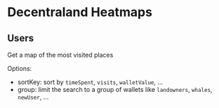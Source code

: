 # Decentraland Heatmaps

## Users

Get a map of the most visited places

Options:
- sortKey: sort by `timeSpent`, `visits`, `walletValue`, ...
- group: limit the search to a group of wallets like `landowners`, `whales`, `newUser`, ...


